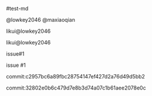 #test-md

@lowkey2046 @maxiaoqian

likui@lowkey2046

likui@lowkey2046 

issue#1

issue #1

commit:c2957bc6a89fbc28754147ef427d2a76d49d5bb2

commit:32802e0b6c479d7e8b3d74a07c1b61aee2078e0c
